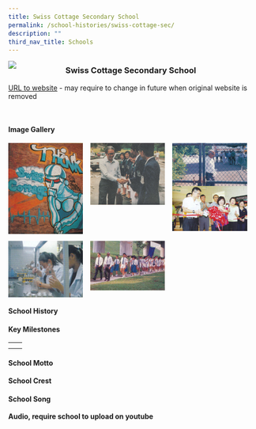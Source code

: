 ```yaml
---
title: Swiss Cottage Secondary School
permalink: /school-histories/swiss-cottage-sec/
description: ""
third_nav_title: Schools
---
```

<img src="/images/swisscottagesec.jpg" style="width:20%;margin-right:15px;" align = "left">

### **Swiss Cottage Secondary School**
[URL to website](https://swisscottagesec.moe.edu.sg/) - may require to change in future when original website is removed

<br clear="left">

#### **Image Gallery**

<p><a href="https://staging.d1yxymztqoj7qn.amplifyapp.com/images/swisscottagesec1.jpg">  
<img src="/images/swisscottagesec1.jpg" style="width:30%;margin-right:15px;" align = "left">
</a></p>

<p><a href="https://staging.d1yxymztqoj7qn.amplifyapp.com/images/swisscottagesec2.jpg">  
<img src="/images/swisscottagesec2.jpg" style="width:30%;margin-right:15px;" align = "left">
</a></p>

<p><a href="https://staging.d1yxymztqoj7qn.amplifyapp.com/images/swisscottagesec3.jpg">  
<img src="/images/swisscottagesec3.jpg" style="width:30%;margin-right:15px;" align = "left">
</a></p>

<p><a href="https://staging.d1yxymztqoj7qn.amplifyapp.com/images/swisscottagesec4.jpg">  
<img src="/images/swisscottagesec4.jpg" style="width:30%;margin-right:15px;" align = "left">
</a></p>

<br clear="left">

<p><a href="https://staging.d1yxymztqoj7qn.amplifyapp.com/images/swisscottagesec5.jpg">  
<img src="/images/swisscottagesec5.jpg" style="width:30%;margin-right:15px;" align = "left">
</a></p>

<p><a href="https://staging.d1yxymztqoj7qn.amplifyapp.com/images/swisscottagesec6.jpg">  
<img src="/images/swisscottagesec6.jpg" style="width:30%;margin-right:15px;" align = "left">
</a></p>

<br clear="left">

#### **School History**


#### **Key Milestones**

|  |  |
|:---:|---|
|  |  |
|  |  |

#### **School Motto**


#### **School Crest**


#### **School Song**
**Audio, require school to upload on youtube**